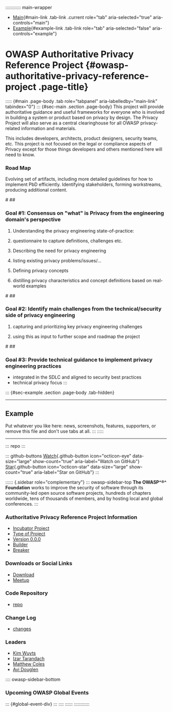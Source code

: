 :::::::::::: main-wrapper
- [Main](#div-main){#main-link .tab-link .current role="tab"
  aria-selected="true" aria-controls="main"}
- [Example](#div-example){#example-link .tab-link role="tab"
  aria-selected="false" aria-controls="example"}

# OWASP Authoritative Privacy Reference Project {#owasp-authoritative-privacy-reference-project .page-title}

::::: {#main .page-body .tab role="tabpanel" aria-labelledby="main-link" tabindex="0"}
::: {#sec-main .section .page-body}
This project will provide authoritative guidance and useful frameworks
for everyone who is involved in building a system or product based on
privacy by design. The Privacy Project will also serve as a central
clearinghouse for all OWASP privacy-related information and materials.

This includes developers, architects, product designers, security teams,
etc. This project is not focused on the legal or compliance aspects of
Privacy except for those things developers and others mentioned here
will need to know.

### Road Map

Evolving set of artifacts, including more detailed guidelines for how to
implement PbD efficiently. Identifying stakeholders, forming
workstreams, producing additional content.

\# \##

### Goal #1: Consensus on "what" is Privacy from the engineering domain's perspective

1.  Understanding the privacy engineering state-of-practice:

2.  questionnaire to capture definitions, challenges etc.

3.  Describing the need for privacy engineering

4.  listing existing privacy problems/issues/...

5.  Defining privacy concepts

6.  distilling privacy characteristics and concept definitions based on
    real-world examples

\# \##

### Goal #2: Identify main challenges from the technical/security side of privacy engineering

1.  capturing and prioritizing key privacy engineering challenges

2.  using this as input to further scope and roadmap the project

\# \##

### Goal #3: Provide technical guidance to implement privacy engineering practices

- integrated in the SDLC and aligned to security best practices
- technical privacy focus
:::

::: {#sec-example .section .page-body .tab-hidden}

------------------------------------------------------------------------

## Example

Put whatever you like here: news, screenshots, features, supporters, or
remove this file and don't use tabs at all.
:::
:::::

------------------------------------------------------------------------

::: repo
:::

::: github-buttons
[Watch](https://github.com/owasp/www-project-authoritative-privacy-reference-project/subscription){.github-button
icon="octicon-eye" data-size="large" show-count="true"
aria-label="Watch on GitHub"}
[Star](https://github.com/owasp/www-project-authoritative-privacy-reference-project){.github-button
icon="octicon-star" data-size="large" show-count="true"
aria-label="Star on GitHub"}
:::

:::::: {.sidebar role="complementary"}
::: owasp-sidebar-top
**The OWASP^®^ Foundation** works to improve the security of software
through its community-led open source software projects, hundreds of
chapters worldwide, tens of thousands of members, and by hosting local
and global conferences.
:::

### Authoritative Privacy Reference Project Information

- [Incubator Project](#)
- [Type of Project](#)
- [Version 0.0.0](#)
- [Builder](#)
- [Breaker](#)

### Downloads or Social Links

- [Download](#)
- [Meetup](#)

### Code Repository

- [repo](#)

### Change Log

- [changes](#)

### Leaders

- [Kim
  Wuyts](../cdn-cgi/l/email-protection.html#f19a989cdf8684888582b19e86908281df9e8396)
- [Izar
  Tarandach](../cdn-cgi/l/email-protection.html#29424044075e5c505d5a69465e485a5907465b4e)
- [Matthew
  Coles](../cdn-cgi/l/email-protection.html#a3c8cace8dd4d6dad7d0e3ccd4c2d0d38dccd1c4)
- [Avi
  Douglen](../cdn-cgi/l/email-protection.html#a7ccceca89d0d2ded3d4e7c8d0c6d4d789c8d5c0)

:::: owasp-sidebar-bottom
### Upcoming OWASP Global Events

::: {#global-event-div}
:::
::::
::::::
::::::::::::
